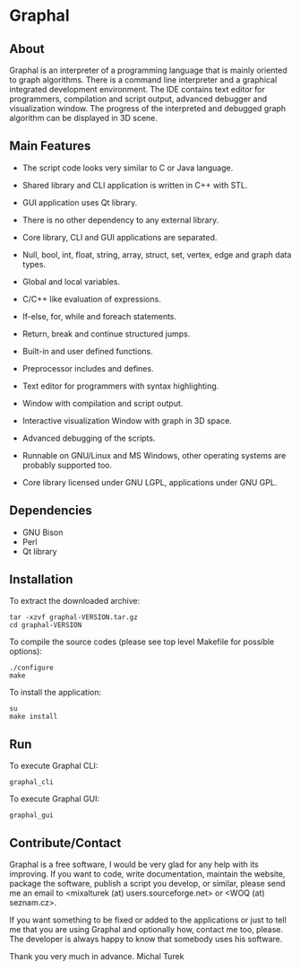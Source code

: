 Graphal
=======

About
-----

Graphal is an interpreter of a programming language that is mainly oriented to graph algorithms. There is a command line interpreter and a graphical integrated development environment. The IDE contains text editor for programmers, compilation and script output, advanced debugger and visualization window. The progress of the interpreted and debugged graph algorithm can be displayed in 3D scene.


Main Features
-------------

- The script code looks very similar to C or Java language.
- Shared library and CLI application is written in C++ with STL.
- GUI application uses Qt library.
- There is no other dependency to any external library.
- Core library, CLI and GUI applications are separated.

- Null, bool, int, float, string, array, struct, set, vertex, edge and graph data types.
- Global and local variables.
- C/C++ like evaluation of expressions.
- If-else, for, while and foreach statements.
- Return, break and continue structured jumps.
- Built-in and user defined functions.
- Preprocessor includes and defines.

- Text editor for programmers with syntax highlighting.
- Window with compilation and script output.
- Interactive visualization Window with graph in 3D space.
- Advanced debugging of the scripts.

- Runnable on GNU/Linux and MS Windows, other operating systems are probably supported too.
- Core library licensed under GNU LGPL, applications under GNU GPL.


Dependencies
------------

- GNU Bison
- Perl
- Qt library


Installation
------------

To extract the downloaded archive:

```shell
tar -xzvf graphal-VERSION.tar.gz
cd graphal-VERSION
```

To compile the source codes (please see top level Makefile for possible options):

```shell
./configure
make
```

To install the application:

```shell
su
make install
```


Run
---

To execute Graphal CLI:

```shell
graphal_cli
```


To execute Graphal GUI:

```shell
graphal_gui
```


Contribute/Contact
------------------

Graphal is a free software, I would be very glad for any help with its improving. If you want to code, write documentation, maintain the website, package the software, publish a script you develop, or similar, please send me an email to <mixalturek (at) users.sourceforge.net> or <WOQ (at) seznam.cz>.

If you want something to be fixed or added to the applications or just to tell me that you are using Graphal and optionally how, contact me too, please. The developer is always happy to know that somebody uses his software.

Thank you very much in advance.
Michal Turek
